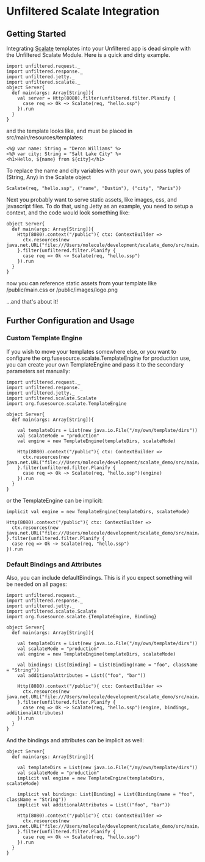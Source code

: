 # Unfiltered Scalate Integration

## Getting Started

Integrating [Scalate](http://scalate.fusesource.org/) templates into your Unfiltered app is dead simple with the Unfiltered Scalate Module.  Here is a quick and dirty example.

    import unfiltered.request._
    import unfiltered.response._
    import unfiltered.jetty._
    import unfiltered.scalate._
    object Server{
      def main(args: Array[String]){
        val server = Http(8080).filter(unfiltered.filter.Planify {
          case req => Ok ~> Scalate(req, "hello.ssp")
        }).run
      }
    }

and the template looks like, and must be placed in src/main/resources/templates:

    <%@ var name: String = "Deron Williams" %>
    <%@ var city: String = "Salt Lake City" %>
    <h1>Hello, ${name} from ${city}</h1>

To replace the name and city variables with your own, you pass tuples of (String, Any) in the Scalate object

    Scalate(req, "hello.ssp", ("name", "Dustin"), ("city", "Paris"))

Next you probably want to serve static assets, like images, css, and javascript files.  To do that, using Jetty as an example, you need to setup a context, and the code would look something like:

    object Server{
      def main(args: Array[String]){
        Http(8080).context("/public"){ ctx: ContextBuilder =>
          ctx.resources(new java.net.URL("file:///Users/molecule/development/scalate_demo/src/main/resources/public"))
        }.filter(unfiltered.filter.Planify {
          case req => Ok ~> Scalate(req, "hello.ssp")
        }).run
      }
    }

now you can reference static assets from your template like /public/main.css or /public/images/logo.png

...and that's about it!

## Further Configuration and Usage

### Custom Template Engine
If you wish to move your templates somewhere else, or you want to configure the org.fusesource.scalate.TemplateEngine for production use, you can create your own TemplateEngine and pass it to the secondary parameters set manually:

    import unfiltered.request._
    import unfiltered.response._
    import unfiltered.jetty._
    import unfiltered.scalate.Scalate
    import org.fusesource.scalate.TemplateEngine

    object Server{
      def main(args: Array[String]){
    
        val templateDirs = List(new java.io.File("/my/own/template/dirs"))
        val scalateMode = "production"
        val engine = new TemplateEngine(templateDirs, scalateMode)
    
        Http(8080).context("/public"){ ctx: ContextBuilder =>
          ctx.resources(new java.net.URL("file:///Users/molecule/development/scalate_demo/src/main/resources/public"))
        }.filter(unfiltered.filter.Planify {
          case req => Ok ~> Scalate(req, "hello.ssp")(engine)
        }).run
      }
    }

or the TemplateEngine can be implicit:

    implicit val engine = new TemplateEngine(templateDirs, scalateMode)

    Http(8080).context("/public"){ ctx: ContextBuilder =>
      ctx.resources(new java.net.URL("file:///Users/molecule/development/scalate_demo/src/main/resources/public"))
    }.filter(unfiltered.filter.Planify {
      case req => Ok ~> Scalate(req, "hello.ssp")
    }).run

### Default Bindings and Attributes

Also, you can include defaultBindings.  This is if you expect something will be needed on all pages:

    import unfiltered.request._
    import unfiltered.response._
    import unfiltered.jetty._
    import unfiltered.scalate.Scalate
    import org.fusesource.scalate.{TemplateEngine, Binding}

    object Server{
      def main(args: Array[String]){
    
        val templateDirs = List(new java.io.File("/my/own/template/dirs"))
        val scalateMode = "production"
        val engine = new TemplateEngine(templateDirs, scalateMode)
    
        val bindings: List[Binding] = List(Binding(name = "foo", className = "String"))
        val additionalAttributes = List(("foo", "bar"))
    
        Http(8080).context("/public"){ ctx: ContextBuilder =>
          ctx.resources(new java.net.URL("file:///Users/molecule/development/scalate_demo/src/main/resources/public"))
        }.filter(unfiltered.filter.Planify {
          case req => Ok ~> Scalate(req, "hello.ssp")(engine, bindings, additionalAttributes)
        }).run
      }
    }

And the bindings and attributes can be implicit as well:

    object Server{
      def main(args: Array[String]){
    
        val templateDirs = List(new java.io.File("/my/own/template/dirs"))
        val scalateMode = "production"
        implicit val engine = new TemplateEngine(templateDirs, scalateMode)
    
        implicit val bindings: List[Binding] = List(Binding(name = "foo", className = "String"))
        implicit val additionalAttributes = List(("foo", "bar"))
    
        Http(8080).context("/public"){ ctx: ContextBuilder =>
          ctx.resources(new java.net.URL("file:///Users/molecule/development/scalate_demo/src/main/resources/public"))
        }.filter(unfiltered.filter.Planify {
          case req => Ok ~> Scalate(req, "hello.ssp")
        }).run
      }
    }
